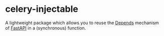 # celery-injectable

A lightweight package which allows you to reuse
the [Depends](https://fastapi.tiangolo.com/features/#dependency-injection) mechanism
of [FastAPI](https://fastapi.tiangolo.com) in a (synchronous) function.
